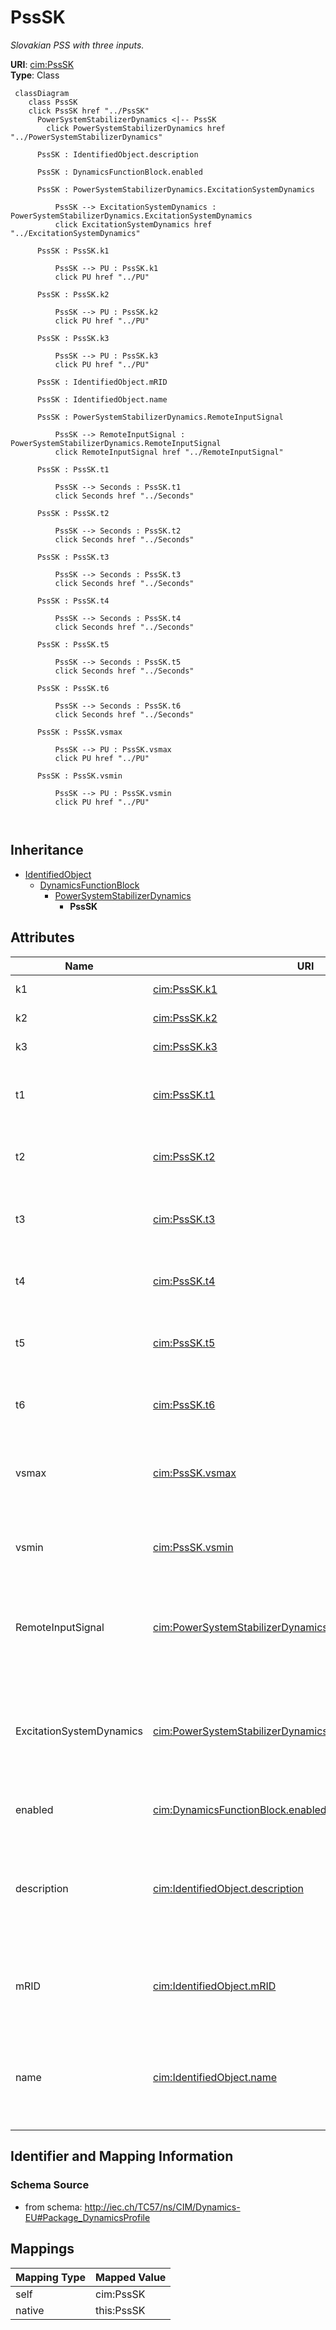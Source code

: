 # PssSK


_Slovakian PSS with three inputs._





**URI**: [cim:PssSK](http://iec.ch/TC57/CIM100#PssSK)<br />
**Type**: Class




```mermaid
 classDiagram
    class PssSK
    click PssSK href "../PssSK"
      PowerSystemStabilizerDynamics <|-- PssSK
        click PowerSystemStabilizerDynamics href "../PowerSystemStabilizerDynamics"
      
      PssSK : IdentifiedObject.description
        
      PssSK : DynamicsFunctionBlock.enabled
        
      PssSK : PowerSystemStabilizerDynamics.ExcitationSystemDynamics
        
          PssSK --> ExcitationSystemDynamics : PowerSystemStabilizerDynamics.ExcitationSystemDynamics
          click ExcitationSystemDynamics href "../ExcitationSystemDynamics"
        
      PssSK : PssSK.k1
        
          PssSK --> PU : PssSK.k1
          click PU href "../PU"
        
      PssSK : PssSK.k2
        
          PssSK --> PU : PssSK.k2
          click PU href "../PU"
        
      PssSK : PssSK.k3
        
          PssSK --> PU : PssSK.k3
          click PU href "../PU"
        
      PssSK : IdentifiedObject.mRID
        
      PssSK : IdentifiedObject.name
        
      PssSK : PowerSystemStabilizerDynamics.RemoteInputSignal
        
          PssSK --> RemoteInputSignal : PowerSystemStabilizerDynamics.RemoteInputSignal
          click RemoteInputSignal href "../RemoteInputSignal"
        
      PssSK : PssSK.t1
        
          PssSK --> Seconds : PssSK.t1
          click Seconds href "../Seconds"
        
      PssSK : PssSK.t2
        
          PssSK --> Seconds : PssSK.t2
          click Seconds href "../Seconds"
        
      PssSK : PssSK.t3
        
          PssSK --> Seconds : PssSK.t3
          click Seconds href "../Seconds"
        
      PssSK : PssSK.t4
        
          PssSK --> Seconds : PssSK.t4
          click Seconds href "../Seconds"
        
      PssSK : PssSK.t5
        
          PssSK --> Seconds : PssSK.t5
          click Seconds href "../Seconds"
        
      PssSK : PssSK.t6
        
          PssSK --> Seconds : PssSK.t6
          click Seconds href "../Seconds"
        
      PssSK : PssSK.vsmax
        
          PssSK --> PU : PssSK.vsmax
          click PU href "../PU"
        
      PssSK : PssSK.vsmin
        
          PssSK --> PU : PssSK.vsmin
          click PU href "../PU"
        
      
```





## Inheritance
* [IdentifiedObject](IdentifiedObject.md)
    * [DynamicsFunctionBlock](DynamicsFunctionBlock.md)
        * [PowerSystemStabilizerDynamics](PowerSystemStabilizerDynamics.md)
            * **PssSK**



## Attributes


| Name | URI | Cardinality and Range | Description | Inheritance |
| ---  | --- | --- | --- | --- |
| k1 | [cim:PssSK.k1](http://iec.ch/TC57/CIM100#PssSK.k1) | 1 <br />  [PU](PU.md)  | Gain <i>P</i> (<i>K</i><i><sub>1</sub></i>) | direct |
| k2 | [cim:PssSK.k2](http://iec.ch/TC57/CIM100#PssSK.k2) | 1 <br />  [PU](PU.md)  | Gain <i>f</i><i><sub>E</sub></i><i> </i>(<i>K</i><i><sub>2</sub></i>) | direct |
| k3 | [cim:PssSK.k3](http://iec.ch/TC57/CIM100#PssSK.k3) | 1 <br />  [PU](PU.md)  | Gain <i>I</i><i><sub>f</sub></i><i> </i>(<i>K</i><i><sub>3</sub></i>) | direct |
| t1 | [cim:PssSK.t1](http://iec.ch/TC57/CIM100#PssSK.t1) | 1 <br />  [Seconds](Seconds.md)  | Denominator time constant (<i>T</i><i><sub>1</sub></i>) (&gt; 0,005) | direct |
| t2 | [cim:PssSK.t2](http://iec.ch/TC57/CIM100#PssSK.t2) | 1 <br />  [Seconds](Seconds.md)  | Filter time constant (<i>T</i><i><sub>2</sub></i>) (&gt; 0,005) | direct |
| t3 | [cim:PssSK.t3](http://iec.ch/TC57/CIM100#PssSK.t3) | 1 <br />  [Seconds](Seconds.md)  | Denominator time constant (<i>T</i><i><sub>3</sub></i>) (&gt; 0,005) | direct |
| t4 | [cim:PssSK.t4](http://iec.ch/TC57/CIM100#PssSK.t4) | 1 <br />  [Seconds](Seconds.md)  | Filter time constant (<i>T</i><i><sub>4</sub></i>) (&gt; 0,005) | direct |
| t5 | [cim:PssSK.t5](http://iec.ch/TC57/CIM100#PssSK.t5) | 1 <br />  [Seconds](Seconds.md)  | Denominator time constant (<i>T</i><i><sub>5</sub></i>) (&gt; 0,005) | direct |
| t6 | [cim:PssSK.t6](http://iec.ch/TC57/CIM100#PssSK.t6) | 1 <br />  [Seconds](Seconds.md)  | Filter time constant (<i>T</i><i><sub>6</sub></i>) (&gt; 0,005) | direct |
| vsmax | [cim:PssSK.vsmax](http://iec.ch/TC57/CIM100#PssSK.vsmax) | 1 <br />  [PU](PU.md)  | Stabilizer output maximum limit (<i>V</i><i><sub>SMAX</sub></i>) (&gt; PssSK | direct |
| vsmin | [cim:PssSK.vsmin](http://iec.ch/TC57/CIM100#PssSK.vsmin) | 1 <br />  [PU](PU.md)  | Stabilizer output minimum limit (<i>V</i><i><sub>SMIN</sub></i>) (&lt; PssSK | direct |
| RemoteInputSignal | [cim:PowerSystemStabilizerDynamics.RemoteInputSignal](http://iec.ch/TC57/CIM100#PowerSystemStabilizerDynamics.RemoteInputSignal) | * <br />  [RemoteInputSignal](RemoteInputSignal.md)  | Remote input signal used by this power system stabilizer model | [PowerSystemStabilizerDynamics](PowerSystemStabilizerDynamics.md) |
| ExcitationSystemDynamics | [cim:PowerSystemStabilizerDynamics.ExcitationSystemDynamics](http://iec.ch/TC57/CIM100#PowerSystemStabilizerDynamics.ExcitationSystemDynamics) | 1 <br />  [ExcitationSystemDynamics](ExcitationSystemDynamics.md)  | Excitation system model with which this power system stabilizer model is asso... | [PowerSystemStabilizerDynamics](PowerSystemStabilizerDynamics.md) |
| enabled | [cim:DynamicsFunctionBlock.enabled](http://iec.ch/TC57/CIM100#DynamicsFunctionBlock.enabled) | 1 <br />  boolean  | Function block used indicator | [DynamicsFunctionBlock](DynamicsFunctionBlock.md) |
| description | [cim:IdentifiedObject.description](http://iec.ch/TC57/CIM100#IdentifiedObject.description) | 0..1 <br />  string  | The description is a free human readable text describing or naming the object | [IdentifiedObject](IdentifiedObject.md) |
| mRID | [cim:IdentifiedObject.mRID](http://iec.ch/TC57/CIM100#IdentifiedObject.mRID) | 1 <br />  string  | Master resource identifier issued by a model authority | [IdentifiedObject](IdentifiedObject.md) |
| name | [cim:IdentifiedObject.name](http://iec.ch/TC57/CIM100#IdentifiedObject.name) | 0..1 <br />  string  | The name is any free human readable and possibly non unique text naming the o... | [IdentifiedObject](IdentifiedObject.md) |









## Identifier and Mapping Information







### Schema Source


* from schema: http://iec.ch/TC57/ns/CIM/Dynamics-EU#Package_DynamicsProfile





## Mappings

| Mapping Type | Mapped Value |
| ---  | ---  |
| self | cim:PssSK |
| native | this:PssSK |





